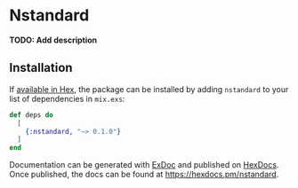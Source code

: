 # Nstandard

**TODO: Add description**

## Installation

If [available in Hex](https://hex.pm/docs/publish), the package can be installed
by adding `nstandard` to your list of dependencies in `mix.exs`:

```elixir
def deps do
  [
    {:nstandard, "~> 0.1.0"}
  ]
end
```

Documentation can be generated with [ExDoc](https://github.com/elixir-lang/ex_doc)
and published on [HexDocs](https://hexdocs.pm). Once published, the docs can
be found at <https://hexdocs.pm/nstandard>.

